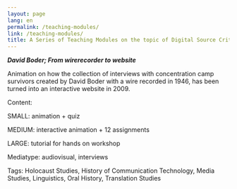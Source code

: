```yaml
---
layout: page
lang: en
permalink: /teaching-modules/
link: /teaching-modules/
title: A Series of Teaching Modules on the topic of Digital Source Criticism
---
```



 
<!-- more -->

***David Boder; From wirerecorder to website***

Animation on how the collection of interviews with concentration camp survivors created by David Boder with a wire 
recorded in 1946, has been turned into an interactive website in 2009. 

Content:

SMALL: animation + quiz

MEDIUM: interactive animation + 12 assignments 

LARGE: tutorial for hands on workshop

Mediatype: audiovisual, interviews

Tags: Holocaust Studies, History of Communication Technology, Media Studies, Linguistics, Oral History, Translation Studies 
